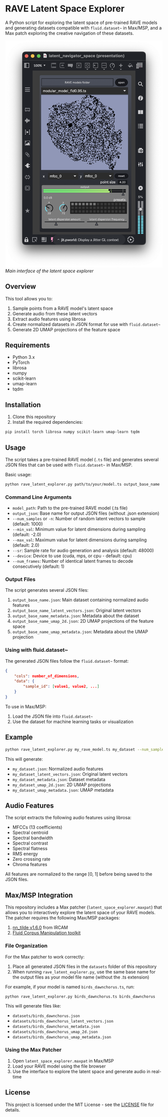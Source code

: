 # RAVE Latent Space Explorer

A Python script for exploring the latent space of pre-trained RAVE models and generating datasets compatible with `fluid.dataset~` in Max/MSP, and a Max patch exploring the creative navigation of these datasets. 

![Main Interface](docs/images/main_interface.png)
*Main interface of the latent space explorer*

## Overview

This tool allows you to:
1. Sample points from a RAVE model's latent space
2. Generate audio from these latent vectors
3. Extract audio features using librosa
4. Create normalized datasets in JSON format for use with `fluid.dataset~`
5. Generate 2D UMAP projections of the feature space

## Requirements

- Python 3.x
- PyTorch
- librosa
- numpy
- scikit-learn
- umap-learn
- tqdm

## Installation

1. Clone this repository
2. Install the required dependencies:
```bash
pip install torch librosa numpy scikit-learn umap-learn tqdm
```

## Usage

The script takes a pre-trained RAVE model (`.ts` file) and generates several JSON files that can be used with `fluid.dataset~` in Max/MSP.

Basic usage:
```bash
python rave_latent_explorer.py path/to/your/model.ts output_base_name
```

### Command Line Arguments

- `model_path`: Path to the pre-trained RAVE model (.ts file)
- `output_json`: Base name for output JSON files (without .json extension)
- `--num_samples` or `-n`: Number of random latent vectors to sample (default: 1000)
- `--min_val`: Minimum value for latent dimensions during sampling (default: -2.0)
- `--max_val`: Maximum value for latent dimensions during sampling (default: 2.0)
- `--sr`: Sample rate for audio generation and analysis (default: 48000)
- `--device`: Device to use (cuda, mps, or cpu - default: cpu)
- `--num_frames`: Number of identical latent frames to decode consecutively (default: 1)

### Output Files

The script generates several JSON files:

1. `output_base_name.json`: Main dataset containing normalized audio features
2. `output_base_name_latent_vectors.json`: Original latent vectors
3. `output_base_name_metadata.json`: Metadata about the dataset
4. `output_base_name_umap_2d.json`: 2D UMAP projections of the feature space
5. `output_base_name_umap_metadata.json`: Metadata about the UMAP projection

### Using with fluid.dataset~

The generated JSON files follow the `fluid.dataset~` format:
```json
{
    "cols": number_of_dimensions,
    "data": {
        "sample_id": [value1, value2, ...]
    }
}
```

To use in Max/MSP:
1. Load the JSON file into `fluid.dataset~`
2. Use the dataset for machine learning tasks or visualization

## Example

```bash
python rave_latent_explorer.py my_rave_model.ts my_dataset --num_samples 500 --device cuda
```

This will generate:
- `my_dataset.json`: Normalized audio features
- `my_dataset_latent_vectors.json`: Original latent vectors
- `my_dataset_metadata.json`: Dataset metadata
- `my_dataset_umap_2d.json`: 2D UMAP projections
- `my_dataset_umap_metadata.json`: UMAP metadata

## Audio Features

The script extracts the following audio features using librosa:
- MFCCs (13 coefficients)
- Spectral centroid
- Spectral bandwidth
- Spectral contrast
- Spectral flatness
- RMS energy
- Zero crossing rate
- Chroma features

All features are normalized to the range [0, 1] before being saved to the JSON files.

## Max/MSP Integration

This repository includes a Max patcher (`latent_space_explorer.maxpat`) that allows you to interactively explore the latent space of your RAVE models. The patcher requires the following Max/MSP packages:

1. [nn_tilde v1.6.0](https://github.com/domkirke/nn_tilde/releases/tag/v1.6.0) from IRCAM
2. [Fluid Corpus Manipulation toolkit](https://github.com/flucoma/flucoma-max/releases)

### File Organization

For the Max patcher to work correctly:

1. Place all generated JSON files in the `datasets` folder of this repository
2. When running `rave_latent_explorer.py`, use the same base name for the output files as your model file name (without the .ts extension)

For example, if your model is named `birds_dawnchorus.ts`, run:
```bash
python rave_latent_explorer.py birds_dawnchorus.ts birds_dawnchorus
```

This will generate files like:
- `datasets/birds_dawnchorus.json`
- `datasets/birds_dawnchorus_latent_vectors.json`
- `datasets/birds_dawnchorus_metadata.json`
- `datasets/birds_dawnchorus_umap_2d.json`
- `datasets/birds_dawnchorus_umap_metadata.json`

### Using the Max Patcher

1. Open `latent_space_explorer.maxpat` in Max/MSP
2. Load your RAVE model using the file browser
3. Use the interface to explore the latent space and generate audio in real-time

## License

This project is licensed under the MIT License - see the [LICENSE](LICENSE) file for details.

